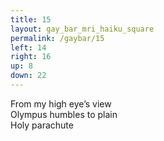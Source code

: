 ```yaml
---
title: 15
layout: gay_bar_mri_haiku_square
permalink: /gaybar/15
left: 14
right: 16
up: 8
down: 22
---
```

From my high eye’s view  
Olympus humbles to plain  
Holy parachute
